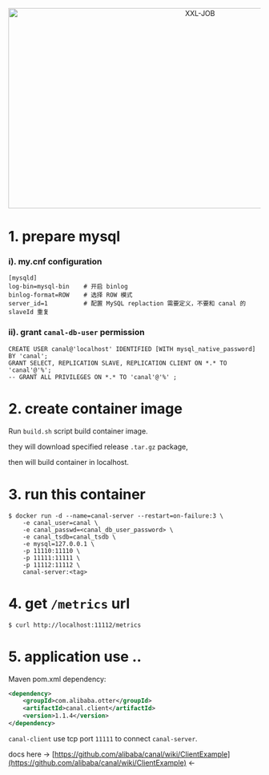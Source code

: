 <p align="center">
  <img width="750" alt="XXL-JOB" height="400" src="https://camo.githubusercontent.com/63881e271f889d4a424c55cea2f9c2065f63494fecac58432eac415f6e47e959/68747470733a2f2f696d672d626c6f672e6373646e696d672e636e2f32303139313130343130313733353934372e706e67">
</p>

# 1. prepare mysql
### i). my.cnf configuration
```inf
[mysqld]
log-bin=mysql-bin    # 开启 binlog
binlog-format=ROW    # 选择 ROW 模式
server_id=1          # 配置 MySQL replaction 需要定义，不要和 canal 的 slaveId 重复
```

### ii). grant `canal-db-user` permission
```inf
CREATE USER canal@'localhost' IDENTIFIED [WITH mysql_native_password] BY 'canal';  
GRANT SELECT, REPLICATION SLAVE, REPLICATION CLIENT ON *.* TO 'canal'@'%';
-- GRANT ALL PRIVILEGES ON *.* TO 'canal'@'%' ;
```

# 2. create container image
Run `build.sh` script build container image.

they will download specified release `.tar.gz` package,

then will build container in localhost.

# 3. run this container
```shell
$ docker run -d --name=canal-server --restart=on-failure:3 \
    -e canal_user=canal \
    -e canal_passwd=<canal_db_user_password> \
    -e canal_tsdb=canal_tsdb \
    -e mysql=127.0.0.1 \
    -p 11110:11110 \
    -p 11111:11111 \
    -p 11112:11112 \
    canal-server:<tag>
```

# 4. get `/metrics` url
```shell
$ curl http://localhost:11112/metrics
```

# 5. application use ..
Maven pom.xml dependency:
```pom.xml
<dependency>
    <groupId>com.alibaba.otter</groupId>
    <artifactId>canal.client</artifactId>
    <version>1.1.4</version>
</dependency>
```

`canal-client` use tcp port `11111` to connect `canal-server`.

docs here → [https://github.com/alibaba/canal/wiki/ClientExample](https://github.com/alibaba/canal/wiki/ClientExample) ←